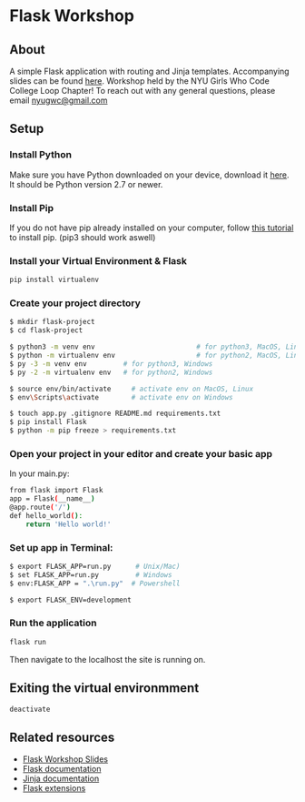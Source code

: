 # Flask Workshop

## About
A simple Flask application with routing and Jinja templates. Accompanying slides can be found [here](https://docs.google.com/presentation/d/1Ymkpu1PFn1XhtB4pIxzx-fhXnhv8OLi8lvx-xL6YhsE/edit?usp=sharing). Workshop held by the NYU Girls Who Code College Loop Chapter! To reach out with any general questions, please email nyugwc@gmail.com

## Setup
### Install Python
Make sure you have Python downloaded on your device, download it [here](https://www.python.org). It should be Python version 2.7 or newer.

### Install Pip
If you do not have pip already installed on your computer, follow [this tutorial](https://pip.pypa.io/en/stable/installing/) to install pip. (pip3 should work aswell)

### Install your Virtual Environment & Flask
```sh
pip install virtualenv   
```

### Create your project directory
```sh
$ mkdir flask-project
$ cd flask-project 

$ python3 -m venv env                         # for python3, MacOS, Linux
$ python -m virtualenv env                    # for python2, MacOS, Linux
$ py -3 -m venv env         # for python3, Windows
$ py -2 -m virtualenv env   # for python2, Windows

$ source env/bin/activate     # activate env on MacOS, Linux
$ env\Scripts\activate        # activate env on Windows

$ touch app.py .gitignore README.md requirements.txt
$ pip install Flask
$ python -m pip freeze > requirements.txt
```

### Open your project in your editor and create your basic app
In your main.py:
```sh
from flask import Flask
app = Flask(__name__)
@app.route('/')
def hello_world():
    return 'Hello world!'
```
### Set up app in Terminal:
```sh
$ export FLASK_APP=run.py      # Unix/Mac)
$ set FLASK_APP=run.py         # Windows
$ env:FLASK_APP = ".\run.py"  # Powershell

$ export FLASK_ENV=development
```

### Run the application
```sh
flask run
```
Then navigate to the localhost the site is running on.

## Exiting the virtual environmment
```sh
deactivate
```

## Related resources
* [Flask Workshop Slides](https://docs.google.com/presentation/d/1Ymkpu1PFn1XhtB4pIxzx-fhXnhv8OLi8lvx-xL6YhsE/edit?usp=sharing)
* [Flask documentation](http://flask.pocoo.org/)
* [Jinja documentation](http://jinja.pocoo.org/)
* [Flask extensions](http://flask.pocoo.org/extensions/)
